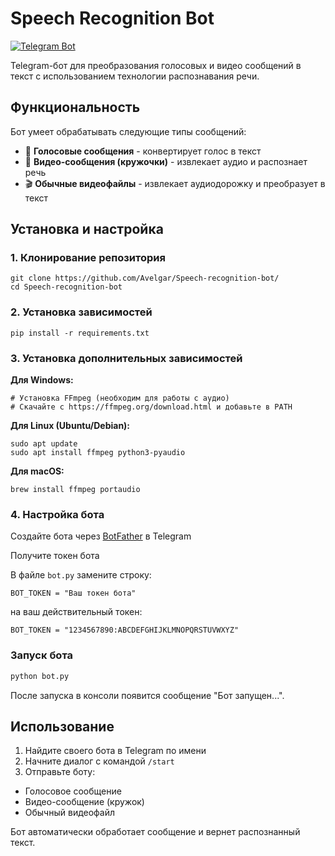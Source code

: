 # Speech Recognition Bot

[![Telegram Bot](https://img.shields.io/badge/Telegram-@Speech_To_Text_Bot-blue?logo=telegram)](https://t.me/Cool_Speech_To_Text_Bot)

Telegram-бот для преобразования голосовых и видео сообщений в текст с использованием технологии распознавания речи.

## Функциональность

Бот умеет обрабатывать следующие типы сообщений:

- 🎤 **Голосовые сообщения** - конвертирует голос в текст
- 🎥 **Видео-сообщения (кружочки)** - извлекает аудио и распознает речь
- 🎬 **Обычные видеофайлы** - извлекает аудиодорожку и преобразует в текст

## Установка и настройка

### 1. Клонирование репозитория

```
git clone https://github.com/Avelgar/Speech-recognition-bot/
cd Speech-recognition-bot
```

### 2. Установка зависимостей
```
pip install -r requirements.txt
```

### 3. Установка дополнительных зависимостей
**Для Windows:**
```
# Установка FFmpeg (необходим для работы с аудио)
# Скачайте с https://ffmpeg.org/download.html и добавьте в PATH
```
**Для Linux (Ubuntu/Debian):**
```
sudo apt update
sudo apt install ffmpeg python3-pyaudio
```

**Для macOS:**
```
brew install ffmpeg portaudio
```

### 4. Настройка бота

Создайте бота через [BotFather](https://t.me/BotFather) в Telegram

Получите токен бота

В файле ```bot.py``` замените строку:
```
BOT_TOKEN = "Ваш токен бота"
````
на ваш действительный токен:
```
BOT_TOKEN = "1234567890:ABCDEFGHIJKLMNOPQRSTUVWXYZ"
```

### Запуск бота
```bash
python bot.py
```

После запуска в консоли появится сообщение "Бот запущен...".

## Использование
1. Найдите своего бота в Telegram по имени
2. Начните диалог с командой ```/start```
3. Отправьте боту:
  * Голосовое сообщение
  * Видео-сообщение (кружок)
  * Обычный видеофайл

Бот автоматически обработает сообщение и вернет распознанный текст.
